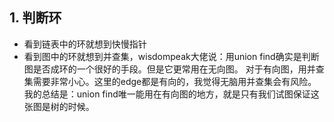 ## 1. 判断环
- 看到链表中的环就想到快慢指针
- 看到图中的环就想到并查集，wisdompeak大佬说：用union find确实是判断图是否成环的一个很好的手段。但是它更常用在无向图。
对于有向图，用并查集需要非常小心。这里的edge都是有向的，我觉得无脑用并查集会有风险。
我的总结是：union find唯一能用在有向图的地方，就是只有我们试图保证这张图是树的时候。

